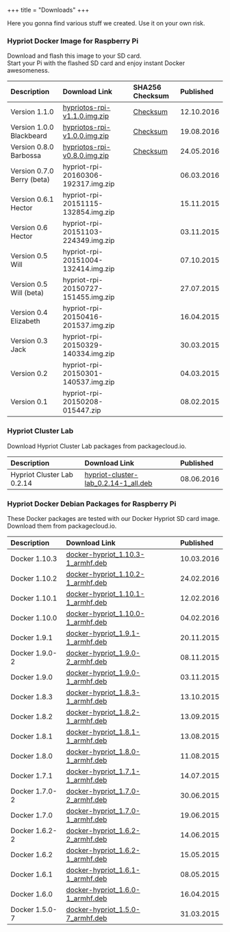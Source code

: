 +++
title = "Downloads"
+++

Here you gonna find various stuff we created. Use it on your own risk.


### Hypriot Docker Image for Raspberry Pi
Download and flash this image to your SD card.  
Start your Pi with the flashed SD card and enjoy instant Docker awesomeness.

| Description                | Download Link                                                                                            | SHA256 Checksum                                                                      | Published  |
| :------------------------- | :--------------------------------------------------------------------------------------------------------| :------------------------------------------------------------------------------------| :----------|
| Version 1.1.0      | [hypriotos-rpi-v1.1.0.img.zip](https://github.com/hypriot/image-builder-rpi/releases/download/v1.1.0/hypriotos-rpi-v1.1.0.img.zip)               | [Checksum](https://github.com/hypriot/image-builder-rpi/releases/download/v1.1.0/hypriotos-rpi-v1.1.0.img.zip.sha256)        | 12.10.2016 |
| Version 1.0.0 Blackbeard     | [hypriotos-rpi-v1.0.0.img.zip](https://github.com/hypriot/image-builder-rpi/releases/download/v1.0.0/hypriotos-rpi-v1.0.0.img.zip)               | [Checksum](https://github.com/hypriot/image-builder-rpi/releases/download/v1.0.0/hypriotos-rpi-v1.0.0.img.zip.sha256)        | 19.08.2016 |
| Version 0.8.0 Barbossa     | [hypriotos-rpi-v0.8.0.img.zip](https://github.com/hypriot/image-builder-rpi/releases/download/v0.8.0/hypriotos-rpi-v0.8.0.img.zip)               | [Checksum](https://github.com/hypriot/image-builder-rpi/releases/download/v0.8.0/hypriotos-rpi-v0.8.0.img.zip.sha256)        | 24.05.2016 |
| Version 0.7.0 Berry (beta) | hypriot-rpi-20160306-192317.img.zip |  | 06.03.2016 |
| Version 0.6.1 Hector       | hypriot-rpi-20151115-132854.img.zip |  | 15.11.2015 |
| Version 0.6 Hector         | hypriot-rpi-20151103-224349.img.zip |  | 03.11.2015 |
| Version 0.5 Will           | hypriot-rpi-20151004-132414.img.zip |  | 07.10.2015 |
| Version 0.5 Will (beta)    | hypriot-rpi-20150727-151455.img.zip |  | 27.07.2015 |
| Version 0.4 Elizabeth      | hypriot-rpi-20150416-201537.img.zip |  | 16.04.2015 |
| Version 0.3 Jack           | hypriot-rpi-20150329-140334.img.zip |  | 30.03.2015 |
| Version 0.2                | hypriot-rpi-20150301-140537.img.zip |  | 04.03.2015 |
| Version 0.1                | hypriot-rpi-20150208-015447.zip     |  | 08.02.2015 |


### Hypriot Cluster Lab
Download Hypriot Cluster Lab packages from packagecloud.io.

| Description        | Download Link                                                                                                | Published  |
| :----------------- | :------------------------------------------------------------------------------------------------------------| :----------|
| Hypriot Cluster Lab 0.2.14 | [hypriot-cluster-lab_0.2.14-1_all.deb](https://packagecloud.io/Hypriot/Schatzkiste/packages/debian/jessie/hypriot-cluster-lab_0.2.14-1_all.deb)       | 08.06.2016 |

### Hypriot Docker Debian Packages for Raspberry Pi
These Docker packages are tested with our Docker Hypriot SD card image.  
Download them from packagecloud.io.

| Description        | Download Link                                                                                                | Published  |
| :----------------- | :------------------------------------------------------------------------------------------------------------| :----------|
| Docker 1.10.3 | [docker-hypriot_1.10.3-1_armhf.deb](https://packagecloud.io/Hypriot/Schatzkiste/packages/debian/wheezy/docker-hypriot_1.10.3-1_armhf.deb)       | 10.03.2016 |
| Docker 1.10.2 | [docker-hypriot_1.10.2-1_armhf.deb](https://packagecloud.io/Hypriot/Schatzkiste/packages/debian/wheezy/docker-hypriot_1.10.2-1_armhf.deb)       | 24.02.2016 |
| Docker 1.10.1 | [docker-hypriot_1.10.1-1_armhf.deb](https://packagecloud.io/Hypriot/Schatzkiste/packages/debian/wheezy/docker-hypriot_1.10.1-1_armhf.deb)       | 12.02.2016 |
| Docker 1.10.0 | [docker-hypriot_1.10.0-1_armhf.deb](https://packagecloud.io/Hypriot/Schatzkiste/packages/debian/wheezy/docker-hypriot_1.10.0-1_armhf.deb)       | 04.02.2016 |
| Docker 1.9.1 | [docker-hypriot_1.9.1-1_armhf.deb](https://packagecloud.io/Hypriot/Schatzkiste/packages/debian/wheezy/docker-hypriot_1.9.1-1_armhf.deb)       | 20.11.2015 |
| Docker 1.9.0-2 | [docker-hypriot_1.9.0-2_armhf.deb](https://packagecloud.io/Hypriot/Schatzkiste/packages/debian/wheezy/docker-hypriot_1.9.0-2_armhf.deb)       | 08.11.2015 |
| Docker 1.9.0 | [docker-hypriot_1.9.0-1_armhf.deb](https://packagecloud.io/Hypriot/Schatzkiste/packages/debian/wheezy/docker-hypriot_1.9.0-1_armhf.deb)       | 03.11.2015 |
| Docker 1.8.3 | [docker-hypriot_1.8.3-1_armhf.deb](https://packagecloud.io/Hypriot/Schatzkiste/packages/debian/wheezy/docker-hypriot_1.8.3-1_armhf.deb)       | 13.10.2015 |
| Docker 1.8.2 | [docker-hypriot_1.8.2-1_armhf.deb](https://packagecloud.io/Hypriot/Schatzkiste/packages/debian/wheezy/docker-hypriot_1.8.2-1_armhf.deb)       | 13.09.2015 |
| Docker 1.8.1 | [docker-hypriot_1.8.1-1_armhf.deb](https://packagecloud.io/Hypriot/Schatzkiste/packages/debian/wheezy/docker-hypriot_1.8.1-1_armhf.deb)       | 13.08.2015 |
| Docker 1.8.0 | [docker-hypriot_1.8.0-1_armhf.deb](https://packagecloud.io/Hypriot/Schatzkiste/packages/debian/wheezy/docker-hypriot_1.8.0-1_armhf.deb)       | 11.08.2015 |
| Docker 1.7.1   | [docker-hypriot_1.7.1-1_armhf.deb](https://packagecloud.io/Hypriot/Schatzkiste/packages/debian/wheezy/docker-hypriot_1.7.1-1_armhf.deb)       | 14.07.2015 |
| Docker 1.7.0-2 | [docker-hypriot_1.7.0-2_armhf.deb](https://packagecloud.io/Hypriot/Schatzkiste/packages/debian/wheezy/docker-hypriot_1.7.0-2_armhf.deb)       | 30.06.2015 |
| Docker 1.7.0 | [docker-hypriot_1.7.0-1_armhf.deb](https://packagecloud.io/Hypriot/Schatzkiste/packages/debian/wheezy/docker-hypriot_1.7.0-1_armhf.deb)       | 19.06.2015 |
| Docker 1.6.2-2 | [docker-hypriot_1.6.2-2_armhf.deb](https://packagecloud.io/Hypriot/Schatzkiste/packages/debian/wheezy/docker-hypriot_1.6.2-2_armhf.deb)       | 14.06.2015 |
| Docker 1.6.2   | [docker-hypriot_1.6.2-1_armhf.deb](https://packagecloud.io/Hypriot/Schatzkiste/packages/debian/wheezy/docker-hypriot_1.6.2-1_armhf.deb)       | 15.05.2015 |
| Docker 1.6.1   | [docker-hypriot_1.6.1-1_armhf.deb](https://packagecloud.io/Hypriot/Schatzkiste/packages/debian/wheezy/docker-hypriot_1.6.1-1_armhf.deb)       | 08.05.2015 |
| Docker 1.6.0   | [docker-hypriot_1.6.0-1_armhf.deb](https://packagecloud.io/Hypriot/Schatzkiste/packages/debian/wheezy/docker-hypriot_1.6.0-1_armhf.deb)       | 16.04.2015 |
| Docker 1.5.0-7     | [docker-hypriot_1.5.0-7_armhf.deb](https://packagecloud.io/Hypriot/Schatzkiste/packages/debian/wheezy/docker-hypriot_1.5.0-7_armhf.deb)       | 31.03.2015 |
